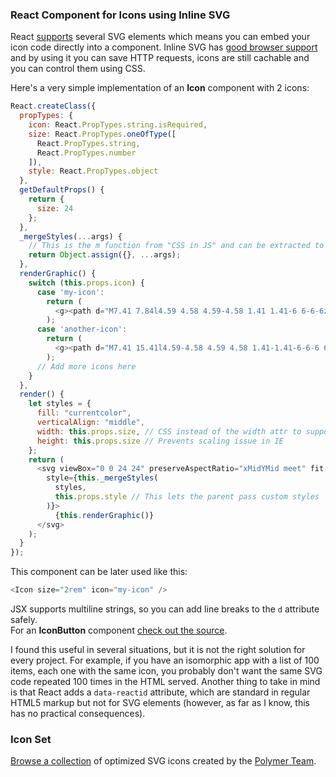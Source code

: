 ### React Component for Icons using Inline SVG

React [supports](http://facebook.github.io/react/docs/tags-and-attributes.html#svg-elements) several SVG elements which means you can embed your icon code directly into a component. Inline SVG has [good browser support](http://caniuse.com/#feat=svg-html5) and by using it you can save HTTP requests, icons are still cachable and you can control them using CSS.

Here's a very simple implementation of an **Icon** component with 2 icons:

```js
React.createClass({
  propTypes: {
    icon: React.PropTypes.string.isRequired,
    size: React.PropTypes.oneOfType([
      React.PropTypes.string,
      React.PropTypes.number
    ]),
    style: React.PropTypes.object
  },
  getDefaultProps() {
    return {
      size: 24
    };
  },
  _mergeStyles(...args) {
    // This is the m function from "CSS in JS" and can be extracted to a mixin
    return Object.assign({}, ...args);
  },
  renderGraphic() {
    switch (this.props.icon) {
      case 'my-icon':
        return (
          <g><path d="M7.41 7.84l4.59 4.58 4.59-4.58 1.41 1.41-6 6-6-6z"/></g>
        );
      case 'another-icon':
        return (
          <g><path d="M7.41 15.41l4.59-4.58 4.59 4.58 1.41-1.41-6-6-6 6z"/></g>
        );
      // Add more icons here
    }
  },
  render() {
    let styles = {
      fill: "currentcolor",
      verticalAlign: "middle",
      width: this.props.size, // CSS instead of the width attr to support non-pixel units
      height: this.props.size // Prevents scaling issue in IE
    };
    return (
      <svg viewBox="0 0 24 24" preserveAspectRatio="xMidYMid meet" fit
        style={this._mergeStyles(
          styles,
          this.props.style // This lets the parent pass custom styles
        )}>
          {this.renderGraphic()}
      </svg>
    );
  }
});
```

This component can be later used like this:

```js
<Icon size="2rem" icon="my-icon" />
```

JSX supports multiline strings, so you can add line breaks to the `d` attribute safely.  
For an **IconButton** component [check out the source](https://github.com/dmfrancisco/react-icons/blob/master/components/icon-button-component.jsx).

I found this useful in several situations, but it is not the right solution for every project. For example, if you have an isomorphic app with a list of 100 items, each one with the same icon, you probably don't want the same SVG code repeated 100 times in the HTML served. Another thing to take in mind is that React adds a `data-reactid` attribute, which are standard in regular HTML5 markup but not for SVG elements (however, as far as I know, this has no practical consequences).

### Icon Set

[Browse a collection](https://dmfrancisco.github.io/react-icons) of optimized SVG icons created by the [Polymer Team](https://github.com/Polymer/core-icons).
